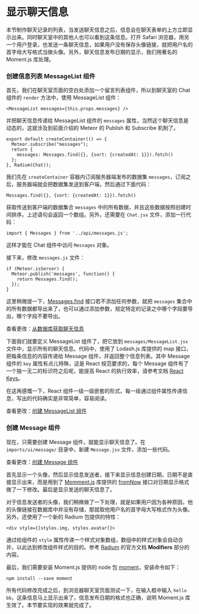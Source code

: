 # 显示聊天信息

本节制作聊天记录的列表，当发送聊天信息之后，信息会在聊天表单的上方立即显示出来。同时聊天室中的其他人也可以看到这条信息。打开 Safari 浏览器，用另一个用户登录，也发送一条聊天信息，如果用户没有保存头像链接，就把用户名的首字母大写格式当做头像。另外，聊天信息发布日期的显示，我们用著名的 Moment.js 库处理。

### 创建信息列表 MessageList 组件

首先，我们在聊天室页面的空白处添加一个留言列表组件，所以到聊天室的 Chat 组件的 `render` 方法中，使用 MessageList 组件：

```
<MessageList messages={this.props.messages} />
```

并把聊天信息传递给 MessageList 组件的 `messages` 属性，当然这个聊天信息是动态的，这就涉及到前面介绍的 Meteor 的 Publish 和 Subscribe 机制了。

```
export default createContainer(() => {
  Meteor.subscribe("messages");
  return {
    messages: Messages.find({}, {sort: {createdAt: 1}}).fetch()
  };
}, Radium(Chat));
```

我们先在 `createContainer` 容器内订阅服务器端发布的数据集 `messages`，订阅之后，服务器端就会把数据集发送到客户端，然后通过下面代码：

```
Messages.find({}, {sort: {createdAt: 1}}).fetch()
```

获取传送到客户端的数据集合 `messages` 中的所有数据，并且这些数据按照创建时间排序。上述语句会返回一个数组。另外，还需要在 `Chat.jsx` 文件，添加一行代码：

```
import { Messages } from '../api/messages.js';
```

这样才能在 Chat 组件中访问 `Messages` 对象。

接下来，修改 `messages.js` 文件：

```
if (Meteor.isServer) {
  Meteor.publish('messages', function() {
    return Messages.find();
  });
}
```

这里稍微提一下，[Messages.find](http://docs.meteor.com/api/collections.html#Mongo-Collection-find) 接口若不添加任何参数，就把 `messages` 集合中的所有数据都导出来了，也可以通过添加参数，规定特定的记录之中哪个字段要导出，哪个字段不要导出。

查看更改：[从数据库获取聊天信息](https://coding.net/u/happypeter/p/meteor-react-bird-demo/git/commit/455fee647b0a9df529cb27f63b742ecfc4768b7f)

下面我们就要定义 MessageList 组件了，把它放到 `messages/MessageList.jsx` 文件中，显示所有的聊天信息。代码中，使用了 Lodash.js 库提供的 map 接口，把每条信息的内容传递给 Message 组件，并返回整个信息列表。其中 Message 组件的 `key` 属性有点儿特殊，这是 React 规范要求的，每个 Message 组件有了一个独一无二的标识符之后呢，能提高 React 的执行效率，请参考文档 [React Keys](https://facebook.github.io/react/docs/reconciliation.html#keys)。

在这再感慨一下，React 组件一级一级嵌套的形式，每一级通过组件属性传递信息，写出的代码确实是非常简单，容易阅读。

查看更改：[创建 MessageList 组件](https://coding.net/u/happypeter/p/meteor-react-bird-demo/git/commit/08033c9d58e8bb4e4feceb2c65622d02106139e9)

### 创建 Message 组件

现在，只需要创建 Message 组件，就能显示聊天信息了。在 `imports/ui/message/` 目录中，新建 `Message.jsx` 文件，添加一些代码。

查看更改：[创建 Message 组件](https://coding.net/u/happypeter/p/meteor-react-bird-demo/git/commit/25b8562893e85a2f93794bb19d9f84226b789f6c)

首先显示一个头像，然后显示信息发送者，接下来显示信息创建日期，日期不是直接显示出来，而是用到了 [Momment.js](http://momentjs.com/) 库提供的 [fromNow](http://momentjs.com/docs/#/displaying/fromnow/) 接口对日期显示格式做了一下修改。最后是显示发送的聊天信息了。

对于信息发送者的头像，我们稍微做了一下处理，就是如果用户因为各种原因，他的头像链接在数据库中并没有存储，那就取他用户名的首字母大写格式作为头像。另外，还使用了一个新的 Radium 包提供的特性：

```
<div style={[styles.img, styles.avatar]}>
```

通过给组件的 `style` 属性传递一个样式对象数组，数组中的样式对象会自动合并，以此达到修改组件样式的目的。参考 [Radium](http://stack.formidable.com/radium/) 的官方文档 __Modifiers__ 部分的内容。


最后，我们需要安装 Moment.js 提供的 node 包 [moment](https://www.npmjs.com/package/moment)，安装命令如下：

```
npm install --save moment
```

所有代码修改完成之后，到浏览器聊天室页面测试一下，在输入框中输入 `hello bb`，这条信息马上显示出来了，信息发布日期的格式也正确，说明 Moment.js 库生效了。本节要实现的效果就完成了。

